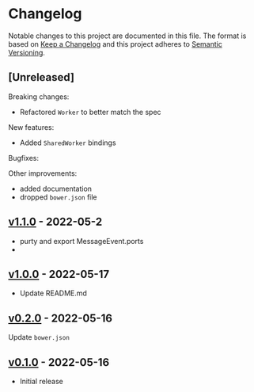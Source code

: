 # Changelog

Notable changes to this project are documented in this file. The format is based on [Keep a Changelog](https://keepachangelog.com/en/1.0.0/) and this project adheres to [Semantic Versioning](https://semver.org/spec/v2.0.0.html).

## [Unreleased]

Breaking changes:
- Refactored `Worker` to better match the spec

New features:
- Added `SharedWorker` bindings

Bugfixes:

Other improvements:
- added documentation
- dropped `bower.json` file

## [v1.1.0](https://github.com/purescript-web/purescript-web-workers/releases/tag/v1.1.0) - 2022-05-2

- purty and export MessageEvent.ports
- 
## [v1.0.0](https://github.com/purescript-web/purescript-web-workers/releases/tag/v1.0.0) - 2022-05-17

- Update README.md

## [v0.2.0](https://github.com/purescript-web/purescript-web-workers/releases/tag/v0.2.0) - 2022-05-16

Update `bower.json`

## [v0.1.0](https://github.com/purescript-web/purescript-web-workers/releases/tag/v0.1.0) - 2022-05-16

- Initial release

